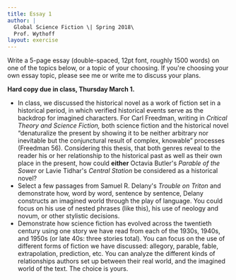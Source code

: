 ```yaml
---
title: Essay 1
author: |
  Global Science Fiction \| Spring 2018\
  Prof. Wythoff
layout: exercise
---
```


Write a 5-page essay (double-spaced, 12pt font, roughly 1500 words) on one of the topics below, or a topic of your choosing. If you're choosing your own essay topic, please see me or write me to discuss your plans.

**Hard copy due in class, Thursday March 1.**

- In class, we discussed the historical novel as a work of fiction set in a historical period, in which verified historical events serve as the backdrop for imagined characters. For Carl Freedman, writing in *Critical Theory and Science Fiction,* both science fiction and the historical novel “denaturalize the present by showing it to be neither arbitrary nor inevitable but the conjunctural result of complex, knowable” processes (Freedman 56). Considering this thesis, that both genres reveal to the reader his or her relationship to the historical past as well as their own place in the present, how could **either** Octavia Butler's *Parable of the Sower* or Lavie Tidhar's *Central Station* be considered as a historical novel?
- Select a few passages from Samuel R. Delany's *Trouble on Triton* and demonstrate how, word by word, sentence by sentence, Delany constructs an imagined world through the play of language. You could focus on his use of nested phrases (like this), his use of neology and novum, or other stylistic decisions.
- Demonstrate how science fiction has evolved across the twentieth century using one story we have read from each of the 1930s, 1940s, and 1950s (or late 40s: three stories total). You can focus on the use of different forms of fiction we have discussed: allegory, parable, fable, extrapolation, prediction, etc. You can analyze the different kinds of relationships authors set up between their real world, and the imagined world of the text. The choice is yours.
